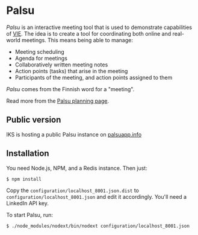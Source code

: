 Palsu
=====

*Palsu* is an interactive meeting tool that is used to demonstrate capabilities of [VIE](https://github.com/bergie/VIE). The idea is to create a tool for coordinating both online and real-world meetings. This means being able to manage:

* Meeting scheduling
* Agenda for meetings
* Collaboratively written meeting notes
* Action points (tasks) that arise in the meeting
* Participants of the meeting, and action points assigned to them

_Palsu_ comes from the Finnish word for a "meeting".

Read more from the [Palsu planning page](http://wiki.iks-project.eu/index.php/VIE/Palsu).

Public version
--------------

IKS is hosting a public Palsu instance on [palsuapp.info](http://palsuapp.info/)

Installation
------------

You need Node.js, NPM, and a Redis instance. Then just:

    $ npm install

Copy the `configuration/localhost_8001.json.dist` to `configuration/localhost_8001.json` and edit it accordingly. You'll need a LinkedIn API key.

To start Palsu, run:

    $ ./node_modules/nodext/bin/nodext configuration/localhost_8001.json
